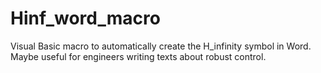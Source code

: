 # Hinf_word_macro
Visual Basic macro to automatically create the H_infinity symbol in Word. Maybe useful for engineers writing texts about robust control.
